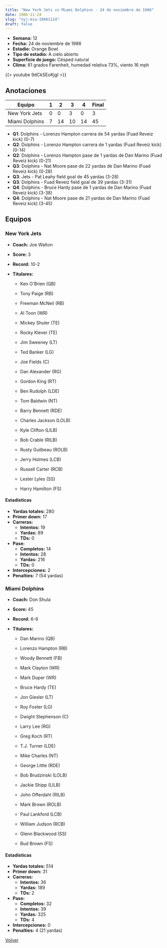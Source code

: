 ```yaml
---
title: "New York Jets vs Miami Dolphins - 24 de noviembre de 1986"
date: 1986-11-24
slug: "nyj-mia-19861124"
draft: false
---
```


- **Semana:** 12
- **Fecha:** 24 de noviembre de 1986
- **Estadio:** Orange Bowl
- **Tipo de estadio:** A cielo abierto
- **Superficie de juego:** Césped natural
- **Clima:** 81 grados Farenheit, humedad relativa 73%, viento 16 mph


{{< youtube 9dCkSEoKjgI >}}


## Anotaciones
| Equipo | 1 | 2 | 3 | 4 | Final |
|--------|---|---|---|---|-------|
| New York Jets  | 0 | 0 | 3 | 0  | 3 |
| Miami Dolphins  | 7 | 14 | 10 | 14  | 45 |
- **Q1**: Dolphins - Lorenzo Hampton carrera de 54 yardas (Fuad Reveiz kick) (0-7)
- **Q2**: Dolphins - Lorenzo Hampton carrera de 1 yardas (Fuad Reveiz kick) (0-14)
- **Q2**: Dolphins - Lorenzo Hampton pase de 1 yardas de Dan Marino (Fuad Reveiz kick) (0-21)
- **Q3**: Dolphins - Nat Moore pase de 22 yardas de Dan Marino (Fuad Reveiz kick) (0-28)
- **Q3**: Jets - Pat Leahy field goal de 45 yardas (3-28)
- **Q3**: Dolphins - Fuad Reveiz field goal de 39 yardas (3-31)
- **Q4**: Dolphins - Bruce Hardy pase de 1 yardas de Dan Marino (Fuad Reveiz kick) (3-38)
- **Q4**: Dolphins - Nat Moore pase de 21 yardas de Dan Marino (Fuad Reveiz kick) (3-45)


## Equipos


### New York Jets
* **Coach:** Joe Walton
* **Score:** 3
* **Record:** 10-2
* **Titulares:** 

  * Ken O'Brien (QB) 

  * Tony Paige (RB) 

  * Freeman McNeil (RB) 

  * Al Toon (WR) 

  * Mickey Shuler (TE) 

  * Rocky Klever (TE) 

  * Jim Sweeney (LT) 

  * Ted Banker (LG) 

  * Joe Fields (C) 

  * Dan Alexander (RG) 

  * Gordon King (RT) 

  * Ben Rudolph (LDE) 

  * Tom Baldwin (NT) 

  * Barry Bennett (RDE) 

  * Charles Jackson (LOLB) 

  * Kyle Clifton (LILB) 

  * Bob Crable (RILB) 

  * Rusty Guilbeau (ROLB) 

  * Jerry Holmes (LCB) 

  * Russell Carter (RCB) 

  * Lester Lyles (SS) 

  * Harry Hamilton (FS) 

#### Estadísticas
* **Yardas totales:** 280
* **Primer down:** 17
* **Carreras:**
  * **Intentos:** 19
  * **Yardas:** 89
  * **TDs:** 0
* **Pase:**
  * **Completos:** 14
  * **Intentos:** 28
  * **Yardas:** 216
  * **TDs:** 0
* **Intercepciones:** 2
* **Penalties:** 7 (54 yardas)

### Miami Dolphins
* **Coach:** Don Shula
* **Score:** 45
* **Record:** 6-6
* **Titulares:** 

  * Dan Marino (QB) 

  * Lorenzo Hampton (RB) 

  * Woody Bennett (FB) 

  * Mark Clayton (WR) 

  * Mark Duper (WR) 

  * Bruce Hardy (TE) 

  * Jon Giesler (LT) 

  * Roy Foster (LG) 

  * Dwight Stephenson (C) 

  * Larry Lee (RG) 

  * Greg Koch (RT) 

  * T.J. Turner (LDE) 

  * Mike Charles (NT) 

  * George Little (RDE) 

  * Bob Brudzinski (LOLB) 

  * Jackie Shipp (LILB) 

  * John Offerdahl (RILB) 

  * Mark Brown (ROLB) 

  * Paul Lankford (LCB) 

  * William Judson (RCB) 

  * Glenn Blackwood (SS) 

  * Bud Brown (FS) 

#### Estadísticas
* **Yardas totales:** 514
* **Primer down:** 31
* **Carreras:**
  * **Intentos:** 36
  * **Yardas:** 189
  * **TDs:** 2
* **Pase:**
  * **Completos:** 32
  * **Intentos:** 39
  * **Yardas:** 325
  * **TDs:** 4
* **Intercepciones:** 0
* **Penalties:** 4 (21 yardas)


[Volver](/historia/1986)
